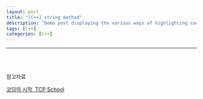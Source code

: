 ```yaml
---
layout: post
title: "[C++] string method"
description: "Demo post displaying the various ways of highlighting code in Markdown."
tags: [C++]
categories: [C++]
---
```

------------------------------------------------------------------------------------------------------------


<br/>
<br/>
<br/>
참고자료<br/>

[코딩의 시작, TCP School](http://tcpschool.com/cpp/cpp_intro_program)
